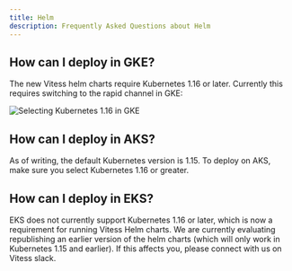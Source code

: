 ```yaml
---
title: Helm
description: Frequently Asked Questions about Helm
---
```


## How can I deploy in GKE?

The new Vitess helm charts require Kubernetes 1.16 or later. Currently this requires switching to the rapid channel in GKE:

![Selecting Kubernetes 1.16 in GKE](/img/gke.png)

## How can I deploy in AKS?

As of writing, the default Kubernetes version is 1.15. To deploy on AKS, make sure you select Kubernetes 1.16 or greater.

## How can I deploy in EKS?

EKS does not currently support Kubernetes 1.16 or later, which is now a requirement for running Vitess Helm charts. We are currently evaluating republishing an earlier version of the helm charts (which will only work in Kubernetes 1.15 and earlier). If this affects you, please connect with us on Vitess slack.

